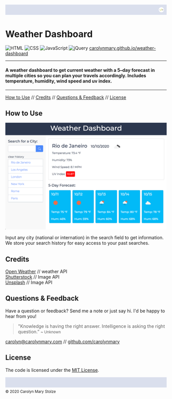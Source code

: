 ![header](Assets/images/cm_header.svg)

# Weather Dashboard 

![HTML](https://img.shields.io/badge/HTML-red) ![CSS](https://img.shields.io/badge/CSS-darkblue) ![JavaScript](https://img.shields.io/badge/JavaScript-purple) ![jQuery](https://img.shields.io/badge/jQuery-blue)
[carolynmary.github.io/weather-dashboard](https://carolynmary.github.io/weather-dashboard/)

- - -
#### A weather dashboard to get current weather with a 5–day forecast in multiple cities so you can plan your travels accordingly. Includes temperature, humidity, wind speed and uv index.
- - -

[How to Use](#how-to-use) // [Credits](#credits) // [Questions & Feedback](#questions-&-feedback) // [License](#license)

## How to Use 

![dashboard](Assets/images/screenshot.png)

Input any city (national or internation) in the search field to get information. We store your search history for easy access to your past searches.

## Credits

[Open Weather](http://api.openweathermap.org) // weather API </br>
[Shutterstock](https://www.shutterstock.com/developers/) // Image API </br>
[Unsplash](https://unsplash.com/developers) // Image API

## Questions & Feedback

Have a question or feedback? Send me a note or just say hi. I'd be happy to hear from you!

> "Knowledge is having the right answer. Intelligence is asking the right question.” <small>~ Unknown </small>

<a href="mailto:carolyn@carolynmary.com">carolyn@carolynmary.com</a> // <a href="https://github.com/carolynmary"> github.com/carolynmary</a>

## License

The code is licensed under the [MIT License](https://choosealicense.com/licenses/mit/).

![header](Assets/images/cm_footer.svg)
<small>© 2020 Carolyn Mary Stolze</small>